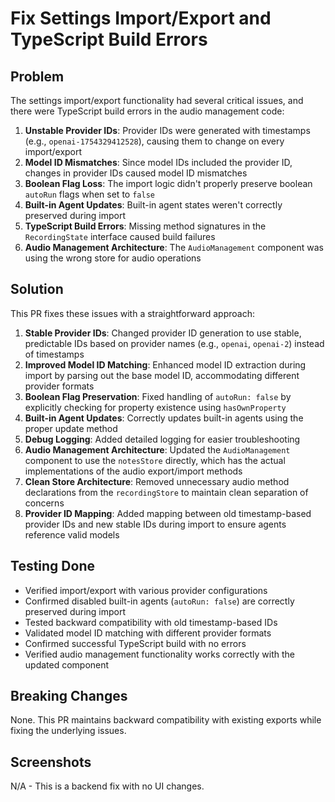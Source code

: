 # Fix Settings Import/Export and TypeScript Build Errors

## Problem

The settings import/export functionality had several critical issues, and there were TypeScript build errors in the audio management code:

1. **Unstable Provider IDs**: Provider IDs were generated with timestamps (e.g., `openai-1754329412528`), causing them to change on every import/export
2. **Model ID Mismatches**: Since model IDs included the provider ID, changes in provider IDs caused model ID mismatches
3. **Boolean Flag Loss**: The import logic didn't properly preserve boolean `autoRun` flags when set to `false`
4. **Built-in Agent Updates**: Built-in agent states weren't correctly preserved during import
5. **TypeScript Build Errors**: Missing method signatures in the `RecordingState` interface caused build failures
6. **Audio Management Architecture**: The `AudioManagement` component was using the wrong store for audio operations

## Solution

This PR fixes these issues with a straightforward approach:

1. **Stable Provider IDs**: Changed provider ID generation to use stable, predictable IDs based on provider names (e.g., `openai`, `openai-2`) instead of timestamps
2. **Improved Model ID Matching**: Enhanced model ID extraction during import by parsing out the base model ID, accommodating different provider formats
3. **Boolean Flag Preservation**: Fixed handling of `autoRun: false` by explicitly checking for property existence using `hasOwnProperty`
4. **Built-in Agent Updates**: Correctly updates built-in agents using the proper update method
5. **Debug Logging**: Added detailed logging for easier troubleshooting
6. **Audio Management Architecture**: Updated the `AudioManagement` component to use the `notesStore` directly, which has the actual implementations of the audio export/import methods
7. **Clean Store Architecture**: Removed unnecessary audio method declarations from the `recordingStore` to maintain clean separation of concerns
8. **Provider ID Mapping**: Added mapping between old timestamp-based provider IDs and new stable IDs during import to ensure agents reference valid models

## Testing Done

- Verified import/export with various provider configurations
- Confirmed disabled built-in agents (`autoRun: false`) are correctly preserved during import
- Tested backward compatibility with old timestamp-based IDs
- Validated model ID matching with different provider formats
- Confirmed successful TypeScript build with no errors
- Verified audio management functionality works correctly with the updated component

## Breaking Changes

None. This PR maintains backward compatibility with existing exports while fixing the underlying issues.

## Screenshots

N/A - This is a backend fix with no UI changes.
